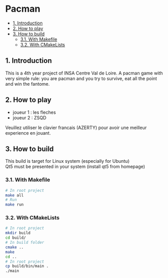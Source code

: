 # Pacman <!-- omit in toc -->

- [1. Introduction](#1-introduction)
- [2. How to play](#2-how-to-play)
- [3. How to build](#3-how-to-build)
  - [3.1. With Makefile](#31-with-makefile)
  - [3.2. With CMakeLists](#32-with-cmakelists)

## 1. Introduction
This is a 4th year project of INSA Centre Val de Loire. A pacman game with very simple rule: you are pacman and you try to survive, eat all the point and win the fantome.

## 2. How to play

- joueur 1 : les fleches
- joueur 2 : ZSQD

Veuillez utiliser le clavier francais (AZERTY) pour avoir une meilleur experience en jouant.

## 3. How to build
This build is target for Linux system (especially for Ubuntu)   
Qt5 must be presented in your system (install qt5 from homepage)

### 3.1. With Makefile
```bash
# In root project
make all
# Run
make run
```

### 3.2. With CMakeLists
```bash
# In root project
mkdir build
cd build/
# In build folder
cmake ..
make
cd ..
# In root project
cp build/bin/main .
./main
```
 
